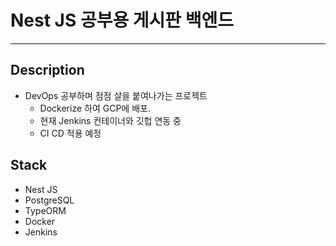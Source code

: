 # Nest JS 공부용 게시판 백엔드

---

## Description

- DevOps 공부하며 점점 살을 붙여나가는 프로젝트
  - Dockerize 하여 GCP에 배포.
  - 현재 Jenkins 컨테이너와 깃헙 연동 중
  - CI CD 적용 예정

## Stack

- Nest JS
- PostgreSQL
- TypeORM
- Docker
- Jenkins
